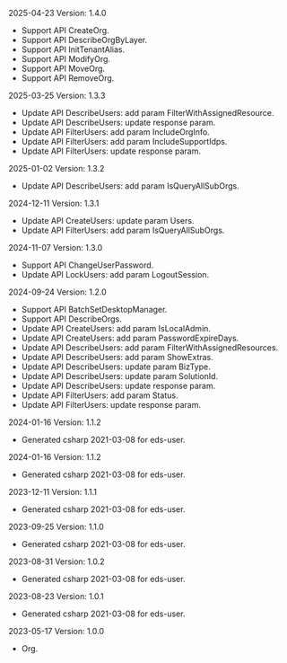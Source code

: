 2025-04-23 Version: 1.4.0
- Support API CreateOrg.
- Support API DescribeOrgByLayer.
- Support API InitTenantAlias.
- Support API ModifyOrg.
- Support API MoveOrg.
- Support API RemoveOrg.


2025-03-25 Version: 1.3.3
- Update API DescribeUsers: add param FilterWithAssignedResource.
- Update API DescribeUsers: update response param.
- Update API FilterUsers: add param IncludeOrgInfo.
- Update API FilterUsers: add param IncludeSupportIdps.
- Update API FilterUsers: update response param.


2025-01-02 Version: 1.3.2
- Update API DescribeUsers: add param IsQueryAllSubOrgs.


2024-12-11 Version: 1.3.1
- Update API CreateUsers: update param Users.
- Update API FilterUsers: add param IsQueryAllSubOrgs.


2024-11-07 Version: 1.3.0
- Support API ChangeUserPassword.
- Update API LockUsers: add param LogoutSession.


2024-09-24 Version: 1.2.0
- Support API BatchSetDesktopManager.
- Support API DescribeOrgs.
- Update API CreateUsers: add param IsLocalAdmin.
- Update API CreateUsers: add param PasswordExpireDays.
- Update API DescribeUsers: add param FilterWithAssignedResources.
- Update API DescribeUsers: add param ShowExtras.
- Update API DescribeUsers: update param BizType.
- Update API DescribeUsers: update param SolutionId.
- Update API DescribeUsers: update response param.
- Update API FilterUsers: add param Status.
- Update API FilterUsers: update response param.


2024-01-16 Version: 1.1.2
- Generated csharp 2021-03-08 for eds-user.

2024-01-16 Version: 1.1.2
- Generated csharp 2021-03-08 for eds-user.

2023-12-11 Version: 1.1.1
- Generated csharp 2021-03-08 for eds-user.

2023-09-25 Version: 1.1.0
- Generated csharp 2021-03-08 for eds-user.

2023-08-31 Version: 1.0.2
- Generated csharp 2021-03-08 for eds-user.

2023-08-23 Version: 1.0.1
- Generated csharp 2021-03-08 for eds-user.

2023-05-17 Version: 1.0.0
- Org.

